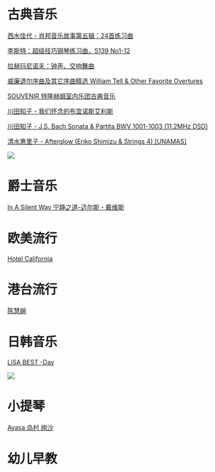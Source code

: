 # 古典音乐

[西水佳代 - 肖邦音乐故事第五辑：24首练习曲](https://pan.baidu.com/s/1Gst9M4BC2u4EblsDq5Mjng)

[李斯特：超级技巧钢琴练习曲，S139 No1-12](https://pan.baidu.com/s/16WXtJzAwcONSOuPq5w8Eiw)

[拉赫玛尼诺夫：钟声、交响舞曲](https://pan.baidu.com/s/1f8MnUtEBBTKFvTrPZcXIzQ)

[威廉退尔序曲及其它序曲精选 William Tell & Other Favorite Overtures](https://pan.baidu.com/s/1PDeyTtcf44-d5RTotp72wg)

[SOUVENIR 特隆赫姆室内乐团古典音乐](https://pan.baidu.com/s/1pWRzEO1e4y65K2QSenX9OA)

[川田知子 - 我们怀念的布宜诺斯艾利斯](https://pan.baidu.com/s/1Q0YnDokWaJVaNWDGrHqAlA)

[川田知子 - J.S. Bach Sonata & Partita BWV 1001-1003 (11.2MHz DSD)](https://pan.baidu.com/s/1ZKNLV-3I_DjjumhkOr9B2A)

[清水惠里子  -  Afterglow (Eriko Shimizu & Strings 4) [UNAMAS]](https://pan.baidu.com/s/1D17883lB-sXHwUK5oXvfCw)

![](https://i.loli.net/2019/09/28/kaAO27hRQNv8quS.jpg)


# 爵士音乐

[In A Silent Way 宁静之道-迈尔斯・戴维斯](https://pan.baidu.com/s/1lsou4E_h2lj2IVSuEeOtCQ)

# 欧美流行

[Hotel California](https://pan.baidu.com/s/1XVwVaHNTgvjq_wWy-NldnA)

# 港台流行

[陈慧娴](https://pan.baidu.com/s/1XRJJYuXnfD-pOWmH2-hAMg)

# 日韩音乐

[LiSA BEST -Day](https://pan.baidu.com/s/1z0QBtI3CeEbcaWxQM6CvOg)

![](https://i.loli.net/2019/09/28/MX458purPfNQtcv.jpg)

# 小提琴

[Ayasa 岛村 绚沙](https://pan.baidu.com/s/1X4kWTyesE6XSjq9tINbEFw)

# 幼儿早教



